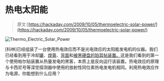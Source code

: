 # 热电太阳能

> 原文:[https://hackaday.com/2009/10/05/thermoelectric-solar-power/](https://hackaday.com/2009/10/05/thermoelectric-solar-power/)

![Thermo_Electric_Solar_Power](../Images/e75ded881a763759bbd331cffcde9ab1.png "Thermo_Electric_Solar_Power")

[科林]已经组装了一台使用热电效应而不是光电效应的太阳能发电机的仪器。我们已经看到用于冷却[罐](http://hackaday.com/2009/08/25/single-can-mini-fridge/)、[焊膏](http://hackaday.com/2008/07/28/solder-paste-fridge/)、[背面](http://hackaday.com/2008/09/27/peltier-based-coolingheating-backbapr/)和[被黑硬盘的珀耳帖装置。](http://hackaday.com/2006/10/01/toorcon-hard-drive-data-recovery/)这是我们看到的第一个使用帕尔贴装置从热量发电的黑客，本质上是反向运行该装置。热电效应的原理与卡西尼号等深空探测器中使用的放射性同位素热电发电机相同。利用热电效应作为电源，你能想到什么应用？